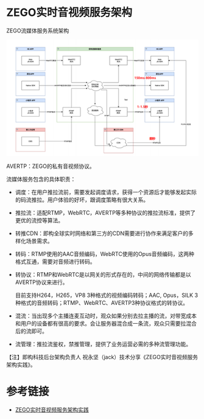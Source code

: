 # ZEGO实时音视频服务架构

ZEGO流媒体服务系统架构

![ZEGO直播架构](/img/zego-live-architecture.png)

AVERTP：ZEGO的私有音视频协议。

流媒体服务包含的具体职责：

* 调度：在用户推拉流前，需要发起调度请求，获得一个资源后才能够发起实际的码流推拉。用户体验的好坏，跟调度策略有很大关系。

* 推拉流：适配RTMP，WebRTC，AVERTP等多种协议的推拉流标准，提供了更优的流控等算法。

* 转推CDN：即构全球实时网络和第三方的CDN需要进行协作来满足客户的多样化场景需求。

* 转码：RTMP使用的AAC音频编码，WebRTC使用的Opus音频编码，这两种格式互通，需要对音频进行转码。

* 转协议：RTMP和WebRTC是以网关的形式存在的，中间的网络传输都是以AVERTP协议来进行。

  目前支持H264，H265，VP8 3种格式的视频编码转码；AAC, Opus，SILK 3种格式的音频转码；RTMP、WebRTC、AVERTP3种协议格式的转协议。

* 混流：当出现多个主播连麦互动时，观众如果分别去拉主播的流，对带宽成本和用户的设备都有很高的要求。会让服务器混合成一条流，观众只需要拉混合后的流即可。

* 流管理：推拉流鉴权，禁推管理，提供了业务运营必需的多种流管理功能。


【注】即构科技后台架构负责人 祝永坚（jack）技术分享《ZEGO实时音视频服务架构实践》。


# 参考链接

- [ZEGO实时音视频服务架构实践](https://www.toutiao.com/i6889347789877150211/?tt_from=weixin&utm_campaign=client_share&wxshare_count=1&timestamp=1604055480&app=news_article&utm_source=weixin&utm_medium=toutiao_android&use_new_style=1&req_id=20201030185759010131075067450CF486&group_id=6889347789877150211)

